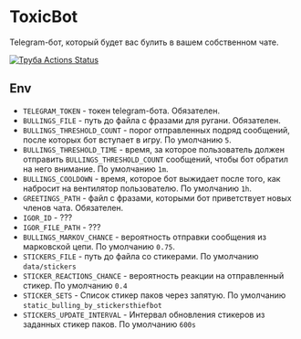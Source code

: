# ToxicBot

Telegram-бот, который будет вас булить в вашем собственном чате.

[![Труба Actions Status](https://github.com/reijo1337/ToxicBot/workflows/Труба/badge.svg)](https://github.com/reijo1337/ToxicBot/actions)

## Env

* `TELEGRAM_TOKEN` - токен telegram-бота. Обязателен.
* `BULLINGS_FILE` - путь до файла с фразами для ругани. Обязателен.
* `BULLINGS_THRESHOLD_COUNT` - порог отправленных подряд сообщений, после которых бот вступает в игру. По умолчанию `5`.
* `BULLINGS_THRESHOLD_TIME` - время, за которое пользователь должен отправить `BULLINGS_THRESHOLD_COUNT` сообщений, чтобы бот обратил на него внимание. По умолчанию `1m`.
* `BULLINGS_COOLDOWN` - время, которое бот выжидает после того, как набросит на вентилятор пользователю. По умолчанию `1h`.
* `GREETINGS_PATH` - файл с фразами, которыми бот приветствует новых членов чата. Обязателен.
* `IGOR_ID` - ???
* `IGOR_FILE_PATH` - ???
* `BULLINGS_MARKOV_CHANCE` - вероятность отправки сообщения из марковской цепи. По умолчанию `0.75`.
* `STICKERS_FILE` - путь до файла со стикерами. По умолчанию `data/stickers`
* `STICKER_REACTIONS_CHANCE` - вероятность реакции на отправленный стикер. По умолчанию `0.4`
* `STICKER_SETS` - Список стикер паков через запятую. По умолчанию `static_bulling_by_stickersthiefbot`
* `STICKERS_UPDATE_INTERVAL` - Интервал обновления стикеров из заданных стикер паков. По умолчанию `600s`
